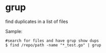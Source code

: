# grup
find duplicates in a list of files


Sample:

```
#search for files and have grup show dups
$ find /repo/path -name "*_test.go" | grup
```

